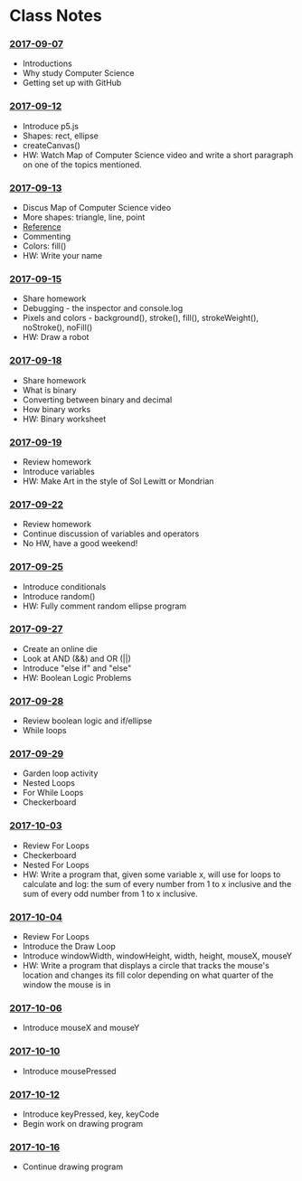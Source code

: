 # Class Notes

### [2017-09-07](Class%20Examples/2017-09-07/)
* Introductions
* Why study Computer Science
* Getting set up with GitHub

### [2017-09-12](Class%20Examples/2017-09-12/)
* Introduce p5.js
* Shapes: rect, ellipse
* createCanvas()
* HW: Watch Map of Computer Science video and write a short paragraph on one of the topics mentioned.

### [2017-09-13](Class%20Examples/2017-09-13/)
* Discus Map of Computer Science video
* More shapes: triangle, line, point
* [Reference](https://p5js.org/reference/)
* Commenting
* Colors: fill()
* HW: Write your name

### [2017-09-15](Class%20Examples/2017-09-15/)
* Share homework
* Debugging - the inspector and console.log
* Pixels and colors - background(), stroke(), fill(), strokeWeight(), noStroke(), noFill()
* HW: Draw a robot

### [2017-09-18](Class%20Examples/2017-09-18/)
* Share homework
* What is binary
* Converting between binary and decimal
* How binary works
* HW: Binary worksheet

### [2017-09-19](Class%20Examples/2017-09-19/)
* Review homework
* Introduce variables
* HW: Make Art in the style of Sol Lewitt or Mondrian

### [2017-09-22](Class%20Examples/2017-09-22/)
* Review homework
* Continue discussion of variables and operators
* No HW, have a good weekend!

### [2017-09-25](Class%20Examples/2017-09-25/)
* Introduce conditionals
* Introduce random()
* HW: Fully comment random ellipse program

### [2017-09-27](Class%20Examples/2017-09-27/)
* Create an online die
* Look at AND (&&) and OR (||)
* Introduce "else if" and "else"
* HW: Boolean Logic Problems

### [2017-09-28](Class%20Examples/2017-09-28/)
* Review boolean logic and if/ellipse
* While loops

### [2017-09-29](Class%20Examples/2017-09-29/)
* Garden loop activity
* Nested Loops
* For While Loops
* Checkerboard

### [2017-10-03](Class%20Examples/2017-10-03/)
* Review For Loops
* Checkerboard
* Nested For Loops
* HW: Write a program that, given some variable x, will use for loops to calculate and log: the sum of every number from 1 to x inclusive and the sum of every odd number from 1 to x inclusive.


### [2017-10-04](Class%20Examples/2017-10-04/)
* Review For Loops
* Introduce the Draw Loop
* Introduce windowWidth, windowHeight, width, height, mouseX, mouseY
* HW: Write a program that displays a circle that tracks the mouse's location and changes its fill color depending on what quarter of the window the mouse is in

### [2017-10-06](Class%20Examples/2017-10-06/)
* Introduce mouseX and mouseY

### [2017-10-10](Class%20Examples/2017-10-10/)
* Introduce mousePressed

### [2017-10-12](Class%20Examples/2017-10-12/)
* Introduce keyPressed, key, keyCode
* Begin work on drawing program

### [2017-10-16](Class%20Examples/2017-10-16/)
* Continue drawing program